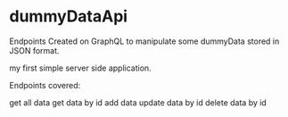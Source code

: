 # dummyDataApi
Endpoints Created on GraphQL to manipulate some dummyData stored in JSON format.

my first simple server side application.

Endpoints covered:

get all data
get data by id
add data
update data by id
delete data by id

